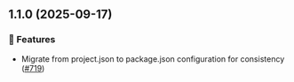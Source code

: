 ## 1.1.0 (2025-09-17)

### 🚀 Features

- Migrate from project.json to package.json configuration for consistency ([#719](https://github.com/vgijssel/setup/pull/719))